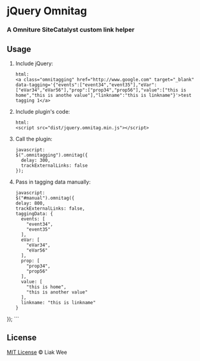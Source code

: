 # jQuery Omnitag

### A Omniture SiteCatalyst custom link helper


## Usage

1. Include jQuery:

	```  
    html:    
	<a class="omnitagging" href="http://www.google.com" target="_blank" data-tagging='{"events":["event34","event35"],"eVar":["eVar34","eVar56"],"prop":["prop34","prop56"],"value":["this is home","this is anothe value"],"linkname":"this is linkname"}'>test tagging 1</a>
	```

2. Include plugin's code:

	```  
    html:
	<script src="dist/jquery.omnitag.min.js"></script>
	```

3. Call the plugin:

	```  
    javascript:  
	$(".omnitagging").omnitag({	  
      delay: 300,
      trackExternalLinks: false
    });
	```

4. Pass in tagging data manually:

	```  
    javascript:  
	$("#manual").omnitag({
    delay: 800,
    trackExternalLinks: false,
    taggingData: {
      events: [
        "event34",
        "event35"
      ],
      eVar: [
        "eVar34",
        "eVar56"
      ],
      prop: [
        "prop34",
        "prop56"
      ],
      value: [
        "this is home",
        "this is another value"
      ],
      linkname: "this is linkname"
    }
  });
	```

## License

[MIT License](http://zenorocha.mit-license.org/) © Liak Wee
